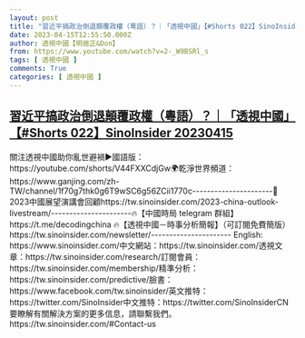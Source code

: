 ```yaml
---
layout: post
title: "習近平搞政治倒退顛覆政權（粵語）？｜「透視中國」【#Shorts 022】SinoInsider  20230415"
date: 2023-04-15T12:55:50.000Z
author: 透視中國【明居正&Don】
from: https://www.youtube.com/watch?v=2-_W9BSRl_s
tags: [ 透視中國 ]
comments: True
categories: [ 透視中國 ]
---
```

<!--1681563350000-->
[習近平搞政治倒退顛覆政權（粵語）？｜「透視中國」【#Shorts 022】SinoInsider  20230415](https://www.youtube.com/watch?v=2-_W9BSRl_s)
------

<div>
關注透視中國助你亂世避禍▶️國語版： https://youtube.com/shorts/V44FXXCdjGw🌍乾淨世界頻道：https://www.ganjing.com/zh-TW/channel/1f70g7thk0g6T9wSC6g56ZCii1770c----------------------🔮2023中國展望演講會回顧https://tw.sinoinsider.com/2023-china-outlook-livestream/----------------------🔥【中國時局 telegram 群組】https://t.me/decodingchina 🔥【透視中國－時事分析簡報】（可訂閱免費簡版） https://tw.sinoinsider.com/newsletter/---------------------- English: https://www.sinoinsider.com/中文網站：https://tw.sinoinsider.com/透視文章：https://tw.sinoinsider.com/research/訂閱會員：https://tw.sinoinsider.com/membership/精準分析：https://tw.sinoinsider.com/predictive/臉書：https://www.facebook.com/tw.sinoinsider/英文推特：https://twitter.com/SinoInsider中文推特：https://twitter.com/SinoInsiderCN要瞭解有關解決方案的更多信息，請聯繫我們。https://tw.sinoinsider.com/#Contact-us
</div>
